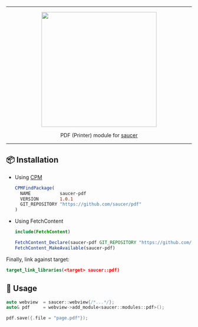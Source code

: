 <hr>

<div align="center"> 
    <img src="https://raw.githubusercontent.com/saucer/saucer.github.io/master/static/img/logo.png" height="312" />
</div>

<p align="center"> 
    PDF (Printer) module for <a href="https://github.com/saucer/saucer">saucer</a>
</p>

---

## 📦 Installation

* Using [CPM](https://github.com/cpm-cmake/CPM.cmake)
  ```cmake
  CPMFindPackage(
    NAME           saucer-pdf
    VERSION        1.0.1
    GIT_REPOSITORY "https://github.com/saucer/pdf"
  )
  ```

* Using FetchContent
  ```cmake
  include(FetchContent)

  FetchContent_Declare(saucer-pdf GIT_REPOSITORY "https://github.com/saucer/pdf" GIT_TAG v1.0.1)
  FetchContent_MakeAvailable(saucer-pdf)
  ```

Finally, link against target:

```cmake
target_link_libraries(<target> saucer::pdf)
```

## 📃 Usage

```cpp
auto webview  = saucer::webview{/*...*/};
auto& pdf     = webview->add_module<saucer::modules::pdf>();

pdf.save({.file = "page.pdf"});
```
